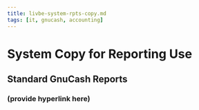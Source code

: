 ```yaml
---
title: livbe-system-rpts-copy.md
tags: [it, gnucash, accounting]
---
```


# System Copy for Reporting Use

## Standard GnuCash Reports 

### (provide hyperlink here)

